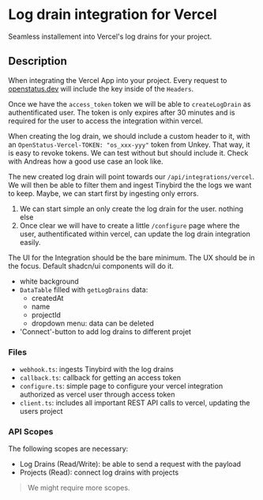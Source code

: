 # Log drain integration for Vercel

Seamless installement into Vercel's log drains for your project.

## Description

When integrating the Vercel App into your project. Every request to
[openstatus.dev](https://openstatus.dev) will include the key inside of the
`Headers`.

Once we have the `access_token` token we will be able to `createLogDrain` as
authentificated user. The token is only expires after 30 minutes and is required
for the user to access the integration within vercel.

When creating the log drain, we should include a custom header to it, with an
`OpenStatus-Vercel-TOKEN: "os_xxx-yyy"` token from Unkey. That way, it is easy
to revoke tokens. We can test without but should include it. Check with Andreas
how a good use case an look like.

The new created log drain will point towards our `/api/integrations/vercel`. We
will then be able to filter them and ingest Tinybird the the logs we want to
keep. Maybe, we can start first by ingesting only errors.

1. We can start simple an only create the log drain for the user. nothing else
2. Once clear we will have to create a little `/configure` page where the user,
   authentificated within vercel, can update the log drain integration easily.

The UI for the Integration should be the bare minimum. The UX should be in the
focus. Default shadcn/ui components will do it.

- white background
- `DataTable` filled with `getLogDrains` data:
  - createdAt
  - name
  - projectId
  - dropdown menu: data can be deleted
- 'Connect'-button to add log drains to different projet

<!-- Redirect URL aka callback explaination -->

### Files

- `webhook.ts`: ingests Tinybird with the log drains
- `callback.ts`: callback for getting an access token
- `configure.ts`: simple page to configure your vercel integration authorized as
  vercel user through access token
- `client.ts`: includes all important REST API calls to vercel, updating the
  users project

### API Scopes

The following scopes are necessary:

- Log Drains (Read/Write): be able to send a request with the payload
- Projects (Read): connect log drains with projects

> We might require more scopes.
